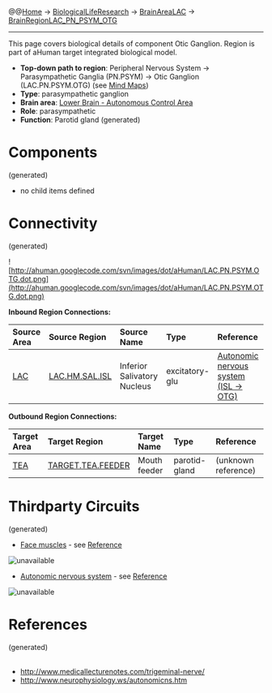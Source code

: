 @@[Home](Home.md) -> [BiologicalLifeResearch](BiologicalLifeResearch.md) -> [BrainAreaLAC](BrainAreaLAC.md) -> [BrainRegionLAC\_PN\_PSYM\_OTG](BrainRegionLAC_PN_PSYM_OTG.md)

---


This page covers biological details of component Otic Ganglion.
Region is part of aHuman target integrated biological model.

  * **Top-down path to region**: Peripheral Nervous System -> Parasympathetic Ganglia (PN.PSYM) -> Otic Ganglion (LAC.PN.PSYM.OTG) (see [Mind Maps](OverallMindMaps.md))
  * **Type**: parasympathetic ganglion
  * **Brain area**: [Lower Brain - Autonomous Control Area](BrainAreaLAC.md)
  * **Role**: parasympathetic
  * **Function**: Parotid gland
(generated)
# Components #
(generated)


  * no child items defined

# Connectivity #
(generated)


![http://ahuman.googlecode.com/svn/images/dot/aHuman/LAC.PN.PSYM.OTG.dot.png](http://ahuman.googlecode.com/svn/images/dot/aHuman/LAC.PN.PSYM.OTG.dot.png)

**Inbound Region Connections:**

| **Source Area** | **Source Region** | **Source Name** | **Type** | **Reference** |
|:----------------|:------------------|:----------------|:---------|:--------------|
| [LAC](BrainAreaLAC.md) | [LAC.HM.SAL.ISL](BrainRegionLAC_HM_SAL_ISL.md) | Inferior Salivatory Nucleus | excitatory-glu | [Autonomic nervous system (ISL -> OTG)](http://www.neurophysiology.ws/autonomicns.htm) |

**Outbound Region Connections:**

| **Target Area** | **Target Region** | **Target Name** | **Type** | **Reference** |
|:----------------|:------------------|:----------------|:---------|:--------------|
| [TEA](BrainAreaTEA.md) | [TARGET.TEA.FEEDER](BrainRegionTARGET_TEA_FEEDER.md) | Mouth feeder    | parotid-gland | (unknown reference) |

# Thirdparty Circuits #
(generated)

  * [Face muscles](http://lh6.ggpht.com/_oj6TkG186pI/S0_jLifQ2NI/AAAAAAAAA90/WWFumK1zOyw/s1600-h/image%5B7%5D.png) - see [Reference](http://www.medicallecturenotes.com/trigeminal-nerve/)

<img src='http://lh6.ggpht.com/_oj6TkG186pI/S0_jLifQ2NI/AAAAAAAAA90/WWFumK1zOyw/s1600-h/image%5B7%5D.png' alt='unavailable'>

<ul><li><a href='http://www.neurophysiology.ws/images/fig-4.gif'>Autonomic nervous system</a> - see <a href='http://www.neurophysiology.ws/autonomicns.htm'>Reference</a></li></ul>

<img src='http://www.neurophysiology.ws/images/fig-4.gif' alt='unavailable'>


<h1>References</h1>
(generated)<br>
<br>
<ul><li><a href='http://www.medicallecturenotes.com/trigeminal-nerve/'>http://www.medicallecturenotes.com/trigeminal-nerve/</a>
</li><li><a href='http://www.neurophysiology.ws/autonomicns.htm'>http://www.neurophysiology.ws/autonomicns.htm</a></li></ul>
